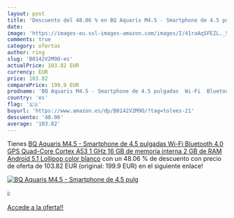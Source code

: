 ```yaml
---
layout: post
title: 'Descuento del 48.06 % en BQ Aquaris M4.5 - Smartphone de 4.5 pulg'
date: 
image: 'https://images-eu.ssl-images-amazon.com/images/I/41raAqSFEZL._SL200_.jpg'
comments: true
category: ofertas
author: ring
slug: 'B0142V2M9O-es'
actualPrice: 103.82 EUR
currency: EUR
price: 103.82
comparePrice: 199.9 EUR
prodname: 'BQ Aquaris M4.5 - Smartphone de 4.5 pulgadas  Wi-Fi  Bluetooth 4.0  GPS  Quad-Core Cortex A53 1 GHz  16 GB de memoria interna  2 GB de RAM  Android 5.1 Lollipop   color blanco'
country: 'es'
flag: '🇪🇸'
buyurl: 'https://www.amazon.es/dp/B0142V2M9O/?tag=tolees-21'
descuento: '48.06'
average: '103.82'
---
```


Tienes [BQ Aquaris M4.5 - Smartphone de 4.5 pulgadas  Wi-Fi  Bluetooth 4.0  GPS  Quad-Core Cortex A53 1 GHz  16 GB de memoria interna  2 GB de RAM  Android 5.1 Lollipop   color blanco](https://www.amazon.es/dp/B0142V2M9O/?tag=tolees-21) con un 48.06 % de descuento con precio de oferta de 103.82 EUR (original: 199.9 EUR) en el siguiente enlace!

[![BQ Aquaris M4.5 - Smartphone de 4.5 pulg](https://images-eu.ssl-images-amazon.com/images/I/41raAqSFEZL._SL200_.jpg)](https://www.amazon.es/dp/B0142V2M9O/?tag=tolees-21)

ℹ️:


[Accede a la oferta!!](https://www.amazon.es/dp/B0142V2M9O/?tag=tolees-21)
